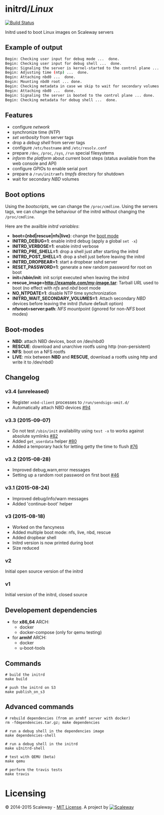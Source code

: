 # initrd/*Linux*
[![Build Status](https://travis-ci.org/scaleway/initrd.svg?branch=master)](https://travis-ci.org/scaleway/initrd)

Initrd used to boot Linux images on Scaleway servers

## Example of output

```bash
Begin: Checking user input for debug mode ...  done.
Begin: Checking user input for debug shell ...  done.
Begin: Signaling the server is kernel-started to the control plane ... done.
Begin: Adjusting time (ntp) ...  done.
Begin: Attaching nbd0 ...  done.
Begin: Mounting nbd0 root ... done.
Begin: Checking metadata in case we skip to wait for secondary volumes to be ready ...  done.
Begin: Attaching nbd0 ...  done.
Begin: Signaling the server is booted to the control plane ... done.
Begin: Checking metadata for debug shell ...  done.
```

## Features

- configure *network*
- synchronize time (*NTP*)
- *set verbosity* from server tags
- drop a *debug shell* from server tags
- configure `/etc/hostname` and `/etc/resolv.conf`
- prepare `/dev`, `/proc`, `/sys`, `/run` special filesystems
- *inform the platform* about current boot steps (status available from the web console and API)
- configure *GPIO*s to enable serial port
- prepare a `/run/initramfs` *tmpfs* directory for shutdown
- wait for secondary *NBD* volumes


## Boot options

Using the *bootscripts*, we can change the `/proc/cmdline`.
Using the servers tags, we can change the behaviour of the initrd without changing the `/proc/cmdline`.

Here are the availble *initrd variables*:

- **boot={nbd|rescue|nfs|live}**: change the [boot mode](#Boot-modes)
- **INITRD_DEBUG=1**: enable initrd debug (apply a global `set -x`)
- **INITRD_VERBOSE=1**: enable initrd verbose
- **INITRD_PRE_SHELL=1**: drop a shell just after starting the initrd
- **INITRD_POST_SHELL=1**: drop a shell just before leaving the initrd
- **INITRD_DROPBEAR=1**: start a dropbear sshd server
- **RESET_PASSWORD=1**: generate a new random password for root on boot
- **init=/sbin/init**: init script executed when leaving the initrd
- **rescue_image=http://example.com/my-image.tar**: Tarball *URL* used to boot (no effect with *nfs* and *nbd* boot mode
- **NO_NTPDATE=1**: disable NTP time synchronization
- **INITRD_WAIT_SECONDARY_VOLUMES=1**: Attach secondary *NBD* devices before leaving the initrd (future default option)
- **nfsroot=server:path**: *NFS* mountpoint (ignored for non-*NFS* boot modes)


## Boot-modes

- **NBD**: attach NBD devices, boot on /dev/nbd0
- **RESCUE**: download and unarchive rootfs using http (non-persistent)
- **NFS**: boot on a NFS rootfs
- **LIVE**: mix between **NBD** and **RESCUE**, download a rootfs using http and write it to /dev/nbd0

## Changelog

### v3.4 (unreleased)

* Register `xnbd-client` processes to `/run/sendsigs-omit.d/`
* Automatically attach NBD devices [#94](https://github.com/scaleway/initrd/issues/94)

### v3.3 (2015-09-07)

* Do not test `/sbin/init` availability using `test -x` to works against absolute symlinks [#82](https://github.com/scaleway/initrd/issues/82)
* Added `get_userdata` helper [#80](https://github.com/scaleway/initrd/issues/80)
* Added a temporary hack for letting getty the time to flush [#76](https://github.com/scaleway/initrd/issues/76)

### v3.2 (2015-08-28)

* Improved debug,warn,error messages
* Setting up a random root password on first boot [#46](https://github.com/scaleway/initrd/issues/46)

### v3.1 (2015-08-24)

* Improved debug/info/warn messages
* Added 'continue-boot' helper

### v3 (2015-08-18)

- Worked on the fancyness
- Added multiple boot mode: nfs, live, nbd, rescue
- Added dropbear shell
- Initrd version is now printed during boot
- Size reduced

### v2

Initial open source version of the initrd

### v1

Initial version of the initrd, closed source

## Developement dependencies

- for **x86_64** ARCH:
  - docker
  - docker-compose (only for qemu testing)
- for **armhf** ARCH:
  - docker
  - u-boot-tools


## Commands

    # build the initrd
    make build

    # push the initrd on S3
    make publish_on_s3


## Advanced commands

    # rebuild dependencies (from an armhf server with docker)
    rm -fdependencies.tar.gz; make dependencies

    # run a debug shell in the dependencies image
    make dependencies-shell

    # run a debug shell in the initrd
    make uInitrd-shell

    # test with QEMU (beta)
    make qemu

    # perform the travis tests
    make travis

# Licensing

© 2014-2015 Scaleway - [MIT License](https://github.com/scaleway/image-tools/blob/master/LICENSE).
A project by [![Scaleway](https://avatars1.githubusercontent.com/u/5185491?v=3&s=42)](https://www.scaleway.com/)
